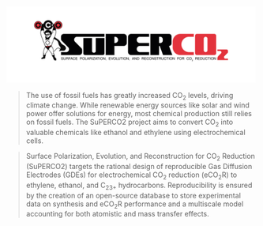 <img src="assets/images/SUPERCO2_SIDE_WEB.jpg" width="1000">

> The use of fossil fuels has greatly increased CO<sub>2</sub> levels, driving climate change. While renewable energy sources like solar and wind power offer solutions for energy, most chemical production still relies on fossil fuels. The SuPERCO2 project aims to convert CO<sub>2</sub> into valuable chemicals like ethanol and ethylene using electrochemical cells.

> Surface Polarization, Evolution, and Reconstruction for CO<sub>2</sub> Reduction (SuPERCO2) targets the rational design of reproducible Gas Diffusion Electrodes (GDEs) for electrochemical CO<sub>2</sub> reduction (eCO<sub>2</sub>R) to ethylene, ethanol, and C<sub>23+</sub> hydrocarbons. Reproducibility is ensured by the creation of an open-source database to store experimental data on synthesis and eCO<sub>2</sub>R performance and a multiscale model accounting for both atomistic and mass transfer effects.
